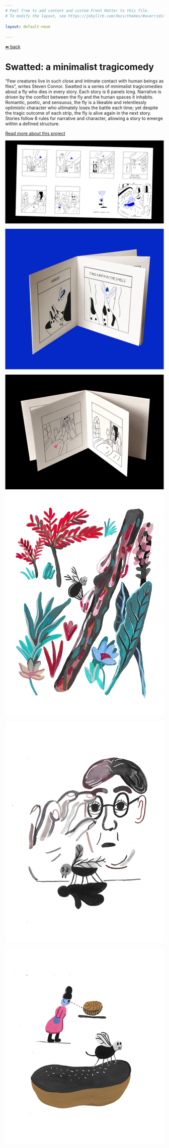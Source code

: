 ```yaml
---
# Feel free to add content and custom Front Matter to this file.
# To modify the layout, see https://jekyllrb.com/docs/themes/#overriding-theme-defaults

layout: default-neue

---
```

[⬅ back](index)

# Swatted: a minimalist tragicomedy

“Few creatures live in such close and intimate contact with human beings as flies”, writes Steven Connor. Swatted is a series of minimalist tragicomedies about a fly who dies in every story. Each story is 6 panels long. Narrative is driven by the conflict between the fly and the human spaces it inhabits. Romantic, poetic, and sensuous, the fly is a likeable and relentlessly optimistic character who ultimately loses the battle each time; yet despite the tragic outcome of each strip, the fly is alive again in the next story. Stories follow 8 rules for narrative and character, allowing a story to emerge within a defined structure. 

[Read more about this project](rca-notes)


![](images/hotel_origami_flat.jpg)  

![](images/fruitbowl_blue.jpg)  

![](images/hotel_photo_on_black.jpg)  

![](images/sceptre_painting.jpg)  

![](images/ento_painting.jpg)  

![](images/patisserie_painting.jpg)  
